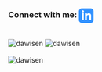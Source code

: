 <!-- ### 🌱 I’m currently learning **placeholder** -->


### Connect with me: <a href="https://www.linkedin.com/in/daniellewisen1/"> <img align="center" src="makefg.png" alt="daniellewisen1" height="30" width="30" /></a> 
</p>

<br>
<div>
  <img src="https://github-readme-streak-stats.herokuapp.com/?user=dawisen&" alt="dawisen" width="40%" />
  <img src="https://github-readme-stats.vercel.app/api?username=dawisen&show_icons=true&locale=en" alt="dawisen" width="40%" />
</div>
<br>
<div>
  <img src="https://github-readme-stats.vercel.app/api/top-langs?username=dawisen&show_icons=true&locale=en&layout=compact" alt="dawisen" width="40%" /> 
</div>
